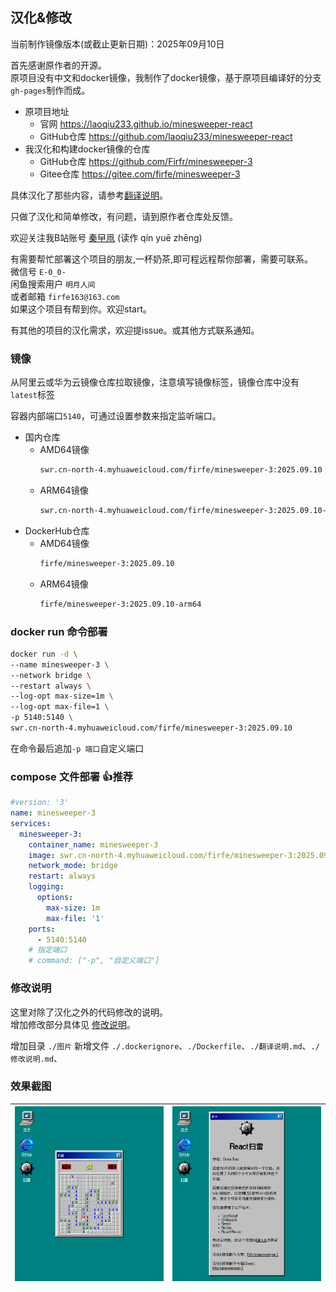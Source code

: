 ## 汉化&修改

当前制作镜像版本(或截止更新日期)：2025年09月10日

首先感谢原作者的开源。  
原项目没有中文和docker镜像，我制作了docker镜像，基于原项目编译好的分支`gh-pages`制作而成。

- 原项目地址
  - 官网 https://laoqiu233.github.io/minesweeper-react
  - GitHub仓库 https://github.com/laoqiu233/minesweeper-react
- 我汉化和构建docker镜像的仓库
  - GitHub仓库 https://github.com/Firfr/minesweeper-3
  - Gitee仓库 https://gitee.com/firfe/minesweeper-3

具体汉化了那些内容，请参考[翻译说明](./翻译说明.md)。

只做了汉化和简单修改，有问题，请到原作者仓库处反馈。

欢迎关注我B站账号 [秦曱凧](https://space.bilibili.com/17547201) (读作 qín yuē zhēng)  

有需要帮忙部署这个项目的朋友,一杯奶茶,即可程远程帮你部署，需要可联系。  
微信号 `E-0_0-`  
闲鱼搜索用户 `明月人间`  
或者邮箱 `firfe163@163.com`  
如果这个项目有帮到你。欢迎start。

有其他的项目的汉化需求，欢迎提issue。或其他方式联系通知。

### 镜像

从阿里云或华为云镜像仓库拉取镜像，注意填写镜像标签，镜像仓库中没有`latest`标签

容器内部端口`5140`，可通过设置参数来指定监听端口。

- 国内仓库
  - AMD64镜像
    ```bash
    swr.cn-north-4.myhuaweicloud.com/firfe/minesweeper-3:2025.09.10
    ```
  - ARM64镜像
    ```bash
    swr.cn-north-4.myhuaweicloud.com/firfe/minesweeper-3:2025.09.10-arm64
    ```
- DockerHub仓库
  - AMD64镜像
    ```bash
    firfe/minesweeper-3:2025.09.10
    ```
  - ARM64镜像
    ```bash
    firfe/minesweeper-3:2025.09.10-arm64
    ```

### docker run 命令部署

```bash
docker run -d \
--name minesweeper-3 \
--network bridge \
--restart always \
--log-opt max-size=1m \
--log-opt max-file=1 \
-p 5140:5140 \
swr.cn-north-4.myhuaweicloud.com/firfe/minesweeper-3:2025.09.10
```
在命令最后追加`-p 端口`自定义端口

### compose 文件部署 👍推荐

```yaml
#version: '3'
name: minesweeper-3
services:
  minesweeper-3:
    container_name: minesweeper-3
    image: swr.cn-north-4.myhuaweicloud.com/firfe/minesweeper-3:2025.09.10
    network_mode: bridge
    restart: always
    logging:
      options:
        max-size: 1m
        max-file: '1'
    ports:
      - 5140:5140
    # 指定端口
    # command: ["-p", "自定义端口"] 
```

### 修改说明

这里对除了汉化之外的代码修改的说明。  
增加修改部分具体见 [修改说明](./修改说明.md)。

增加目录 `./图片`
新增文件 `./.dockerignore`、`./Dockerfile`、`./翻译说明.md`、`./修改说明.md`、

### 效果截图

| ![游戏画面](图片/游戏画面.png) | ![关于](图片/关于.png) |
|-|-|
